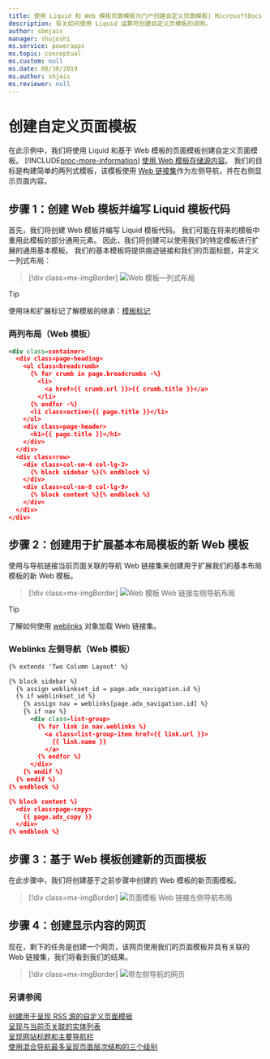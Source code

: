 ```yaml
---
title: 使用 Liquid 和 Web 模板页面模板为门户创建自定义页面模板| MicrosoftDocs
description: 有关如何使用 Liquid 运算符创建自定义页模板的说明。
author: sbmjais
manager: shujoshi
ms.service: powerapps
ms.topic: conceptual
ms.custom: null
ms.date: 08/30/2019
ms.author: shjais
ms.reviewer: null
---
```


# <a name="create-a-custom-page-template"></a>创建自定义页面模板

在此示例中，我们将使用 Liquid 和基于 Web 模板的页面模板创建自定义页面模板。 [!INCLUDE[proc-more-information](../../../includes/proc-more-information.md)] [使用 Web 模板存储源内容](store-content-web-templates.md)。 我们的目标是构建简单的两列式模板，该模板使用 [Web 链接集](https://docs.microsoft.com/en-us/dynamics365/customer-engagement/portals/manage-web-links)作为左侧导航，并在右侧显示页面内容。 

## <a name="step-1-create-a-web-template-and-write-the-liquid-template-code"></a>步骤 1：创建 Web 模板并编写 Liquid 模板代码

首先，我们将创建 Web 模板并编写 Liquid 模板代码。 我们可能在将来的模板中重用此模板的部分通用元素。 因此，我们将创建可以使用我们的特定模板进行扩展的通用基本模板。 我们的基本模板将提供痕迹链接和我们的页面标题，并定义一列式布局：

> [!div class=mx-imgBorder]
![Web 模板一列式布局](../media/web-template-two-column-layout.png "Web 模板一列式布局")

> [!TIP]
> 使用块和扩展标记了解模板的继承：[模板标记](template-tags.md#extends)

### <a name="two-column-layout-web-template"></a>两列布局（Web 模板）

```xml
<div class=container>
  <div class=page-heading>
    <ul class=breadcrumb>
      {% for crumb in page.breadcrumbs -%}
        <li>
          <a href={{ crumb.url }}>{{ crumb.title }}</a>
        </li>
      {% endfor -%}
      <li class=active>{{ page.title }}</li>
    </ul>
    <div class=page-header>
      <h1>{{ page.title }}</h1>
    </div>
  </div>
  <div class=row>
    <div class=col-sm-4 col-lg-3>
      {% block sidebar %}{% endblock %}
    </div>
    <div class=col-sm-8 col-lg-9>
      {% block content %}{% endblock %}
    </div>
  </div>
</div>
```

## <a name="step-2-create-a-new-web-template-that-extends-our-base-layout-template"></a>步骤 2：创建用于扩展基本布局模板的新 Web 模板

使用与导航链接当前页面关联的导航 Web 链接集来创建用于扩展我们的基本布局模板的新 Web 模板。

> [!div class=mx-imgBorder]
![Web 模板 Web 链接左侧导航布局](../media/web-template-weblinks-left-navigation-layout.png "Web 模板 Web 链接左侧导航布局")  

> [!TIP]
> 了解如何使用 [weblinks](liquid-objects.md#weblinks) 对象加载 Web 链接集。

### <a name="weblinks-left-navigation-web-template"></a>Weblinks 左侧导航（Web 模板）

```xml
{% extends 'Two Column Layout' %}

{% block sidebar %}
  {% assign weblinkset_id = page.adx_navigation.id %}
  {% if weblinkset_id %}
    {% assign nav = weblinks[page.adx_navigation.id] %}
    {% if nav %}
      <div class=list-group>
        {% for link in nav.weblinks %}
          <a class=list-group-item href={{ link.url }}>
            {{ link.name }}
          </a>
        {% endfor %}
      </div>
    {% endif %}
  {% endif %}
{% endblock %}

{% block content %}
  <div class=page-copy>
    {{ page.adx_copy }}
  </div>
{% endblock %}
```

## <a name="step-3-create-a-new-page-template-based-on-the-web-template"></a>步骤 3：基于 Web 模板创建新的页面模板

在此步骤中，我们将创建基于之前步骤中创建的 Web 模板的新页面模板。

> [!div class=mx-imgBorder]
![页面模板 Web 链接左侧导航布局](../media/page-template-weblinks-left-navigation-layout.png "页面模板 Web 链接左侧导航布局")  

## <a name="step-4-create-a-web-page-to-display-content"></a>步骤 4：创建显示内容的网页

现在，剩下的任务是创建一个网页，该网页使用我们的页面模板并具有关联的 Web 链接集，我们将看到我们的结果。

> [!div class=mx-imgBorder]
![带左侧导航的网页](../media/web-page-left-navigation.png "带左侧导航的网页")  

### <a name="see-also"></a>另请参阅

[创建用于呈现 RSS 源的自定义页面模板](render-rss-custom-page-template.md)  
[呈现与当前页关联的实体列表](render-entity-list-current-page.md)  
[呈现网站标题和主要导航栏](render-site-header-primary-navigation.md)  
[使用混合导航最多呈现页面层次结构的三个级别](hybrid-navigation-render-page-hierachy.md)  

